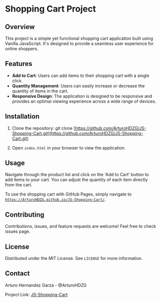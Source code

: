 # Shopping Cart Project

## Overview

This project is a simple yet functional shopping cart application built using Vanilla JavaScript. It's designed to provide a seamless user experience for online shoppers.

## Features

- **Add to Cart**: Users can add items to their shopping cart with a single click.
- **Quantity Management**: Users can easily increase or decrease the quantity of items in the cart.
- **Responsive Design**: The application is designed to be responsive and provides an optimal viewing experience across a wide range of devices.

## Installation

1. Clone the repository:
git clone [https://github.com/ArturoHDZG/JS-Shopping-Cart.git](https://github.com/ArturoHDZG/JS-Shopping-Cart.git)

2. Open `index.html` in your browser to view the application.

## Usage

Navigate through the product list and click on the 'Add to Cart' button to add items to your cart. You can adjust the quantity of each item directly from the cart.

To use the shopping cart with GitHub Pages, simply navigate to [`https://ArturoHDZG.github.io/JS-Shopping-Cart/`](https://ArturoHDZG.github.io/JS-Shopping-Cart/).

## Contributing

Contributions, issues, and feature requests are welcome! Feel free to check issues page.

## License

Distributed under the MIT License. See `LICENSE` for more information.

## Contact

Arturo Hernandez Garza - @ArturoHDZG

Project Link: [JS-Shopping-Cart](https://github.com/ArturoHDZG/JS-Shopping-Cart)
